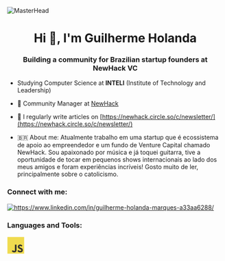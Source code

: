 ![MasterHead](https://insideuniversity.com.br/wp-content/uploads/2023/11/image-1024x602.png)


<h1 align="center">Hi 👋, I'm Guilherme Holanda</h1>
<h3 align="center">Building a community for Brazilian startup founders at NewHack VC</h3>

- Studying Computer Science at <strong>INTELI</strong> (Institute of Technology and Leadership)

- 🔭 Community Manager at [NewHack](https://newhack.vc/)

- 📝 I regularly write articles on [https://newhack.circle.so/c/newsletter/](https://newhack.circle.so/c/newsletter/)

- 🇧🇷 About me: Atualmente trabalho em uma startup que é ecossistema de apoio ao empreendedor e um fundo de Venture Capital chamado NewHack. Sou apaixonado por música e já toquei guitarra, tive a oportunidade de tocar em pequenos shows internacionais ao lado dos meus amigos e foram experiências incríveis! Gosto muito de ler, principalmente sobre o catolicismo. 

<h3 align="left">Connect with me:</h3>
<p align="left">
<a href="https://linkedin.com/in/https://www.linkedin.com/in/guilherme-holanda-marques-a33aa6288/" target="blank"><img align="center" src="https://raw.githubusercontent.com/rahuldkjain/github-profile-readme-generator/master/src/images/icons/Social/linked-in-alt.svg" alt="https://www.linkedin.com/in/guilherme-holanda-marques-a33aa6288/" height="30" width="40" /></a>

<h3 align="left">Languages and Tools:</h3>
<p align="left"> <a href="https://developer.mozilla.org/en-US/docs/Web/JavaScript" target="_blank" rel="noreferrer"> <img src="https://raw.githubusercontent.com/devicons/devicon/master/icons/javascript/javascript-original.svg" alt="javascript" width="40" height="40"/> </a> </p>

 
